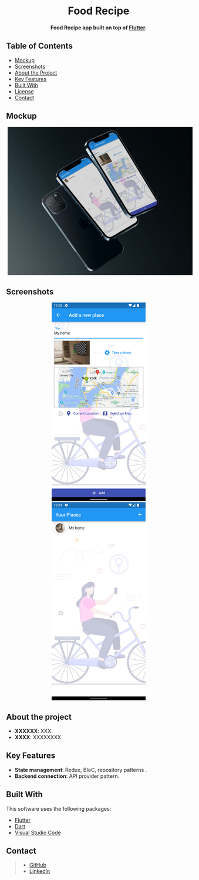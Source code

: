 <h1 align="center">
  <br>
  Food Recipe
  <br>
</h1>


<h4 align="center">Food Recipe app built on top of <a href="https://flutter.dev/" target="_blank" style="color:##0276E8;">Flutter</a>.</h4>


## Table of Contents
* [Mockup](#mockup)
* [Screenshots](#screenshots)
* [About the Project](#about-the-project)
* [Key Features](#key-features)
* [Built With](#build)
* [License](#license)
* [Contact](#contact)

## Mockup
<p align="center">
  <img src="screenshot/Mockup.jpg" hspace="4">
</p>

## Screenshots 

<p align="center">
  <img src="screenshot/1.png" width="256" hspace="4">
  <img src="screenshot/2.png" width="256" hspace="4">
</p>


## About the project

* **XXXXXX**: XXX.
* **XXXX**: XXXXXXXX.

## Key Features

* **State management**: Redux, BloC, repository patterns .
* **Backend connection**: API provider pattern.

## Built With

This software uses the following packages:

- [Flutter](https://flutter.dev/)
- [Dart](https://dart.dev/)
- [Visual Studio Code](https://code.visualstudio.com/)




## Contact

>  - [GitHub](https://github.com/AnikKazi-dev) 
>  - [LinkedIn](https://www.linkedin.com/in/kazi-anik-7a2978172/)
